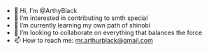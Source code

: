 - 👋 Hi, I’m @ArthyBlack
- 👀 I’m interested in contributing to smth special
- 🌱 I’m currently learning my own path of shinobi 
- 💞️ I’m looking to collaborate on everything that balances the force
- 📫 How to reach me: mr.arthurblack@gmail.com

<!---
ArthyBlack/ArthyBlack is a ✨ special ✨ repository because its `README.md` (this file) appears on your GitHub profile.
You can click the Preview link to take a look at your changes.
--->
